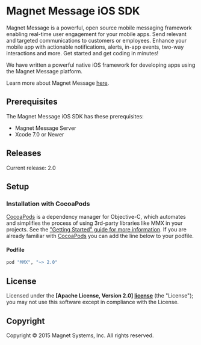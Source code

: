 Magnet Message iOS SDK
==============

Magnet Message is a powerful, open source mobile messaging framework enabling real-time user engagement for your mobile apps. Send relevant and targeted communications to customers or employees. Enhance your mobile app with actionable notifications, alerts, in-app events, two-way interactions and more. Get started and get coding in minutes!

We have written a powerful native iOS framework for developing apps using the Magnet Message platform.

Learn more about Magnet Message [here](https://www.magnet.com/developer/magnet-message/).

## Prerequisites
The Magnet Message iOS SDK has these prerequisites:

* Magnet Message Server
* Xcode 7.0 or Newer

## Releases

Current release: 2.0

## Setup

### Installation with CocoaPods

[CocoaPods](http://cocoapods.org) is a dependency manager for Objective-C, which automates and simplifies the process of using 3rd-party libraries like MMX in your projects. See the ["Getting Started" guide for more information](https://docs.magnet.com/message/ios/getting_started_ios/). If you are already familiar with [CocoaPods](http://cocoapods.org) you can add the line below to your podfile.

#### Podfile

```ruby
pod "MMX", "~> 2.0"
```


## License

Licensed under the **[Apache License, Version 2.0] [license]** (the "License");
you may not use this software except in compliance with the License.

## Copyright

Copyright © 2015 Magnet Systems, Inc. All rights reserved.

[website]: http://www.magnet.com
[license]: http://www.apache.org/licenses/LICENSE-2.0
